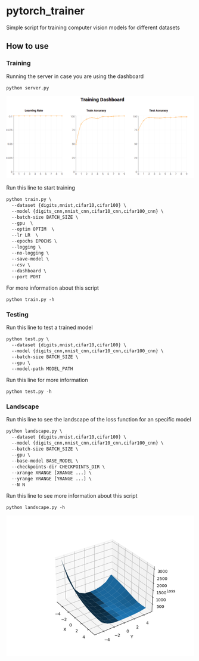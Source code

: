 # pytorch_trainer
Simple script for training computer vision models for different datasets

## How to use
### Training
Running the server in case you are using the dashboard
```
python server.py
```
![dashboard](samples/dashboard.png?raw=true "Dashboard")

Run this line to start training
```
python train.py \
  --dataset {digits,mnist,cifar10,cifar100} \
  --model {digits_cnn,mnist_cnn,cifar10_cnn,cifar100_cnn} \
  --batch-size BATCH_SIZE \
  --gpu  \      
  --optim OPTIM  \        
  --lr LR  \     
  --epochs EPOCHS \
  --logging \      
  --no-logging \       
  --save-model \
  --csv \     
  --dashboard \       
  --port PORT 
```

For more information about this script
```
python train.py -h
```

### Testing
Run this line to test a trained model
```
python test.py \
  --dataset {digits,mnist,cifar10,cifar100} \
  --model {digits_cnn,mnist_cnn,cifar10_cnn,cifar100_cnn} \
  --batch-size BATCH_SIZE \
  --gpu \ 
  --model-path MODEL_PATH
```

Run this line for more information 
```
python test.py -h 
```

### Landscape
Run this line to see the landscape of the loss function for an specific model
```
python landscape.py \
  --dataset {digits,mnist,cifar10,cifar100} \
  --model {digits_cnn,mnist_cnn,cifar10_cnn,cifar100_cnn} \
  --batch-size BATCH_SIZE \
  --gpu \
  --base-model BASE_MODEL \
  --checkpoints-dir CHECKPOINTS_DIR \
  --xrange XRANGE [XRANGE ...] \
  --yrange YRANGE [YRANGE ...] \
  --N N 
```

Run this line to see more information about this script
```
python landscape.py -h
```

![loss_landscape](samples/loss_landscape.png?raw=true "Loss Landscape")